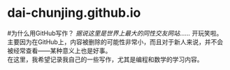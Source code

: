 # dai-chunjing.github.io
#为什么用GitHub写作？
_据说这里是世界上最大的同性交友网站……_
开玩笑啦。主要因为在GitHub上，内容被删除的可能性非常小，而且对于新人来说，并不会被经常查看——某种意义上也是好事。    
在这里，我希望记录我自己的一些写作，尤其是编程和数学的学习内容。
